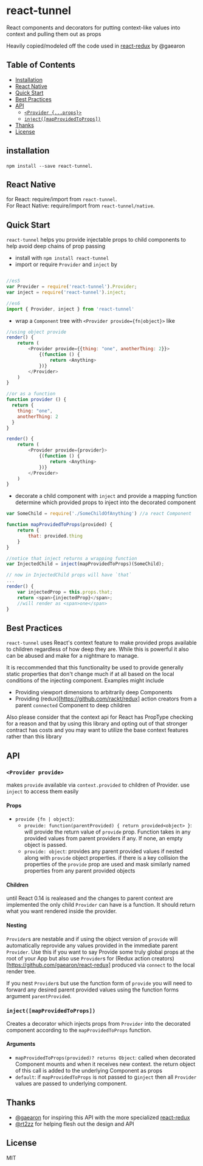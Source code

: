 # react-tunnel
React components and decorators for putting context-like values into context and pulling them out as props

Heavily copied/modeled off the code used in [react-redux](https://github.com/gaearon/react-redux/) by @gaearon 

## Table of Contents

- [Installation](#installation)
- [React Native](#react-native)
- [Quick Start](#quick-start)
- [Best Practices](#bestpractices)
- [API](#api)
  - [`<Provider {...props}>`](#provider-forwardprovided-allowoverload-propstoprovide)
  - [`inject([mapProvidedToProps])`](#injectmapprovidedtoprops)
- [Thanks](#thanks)
- [License](#license)

## installation

`npm install --save react-tunnel`.  

## React Native

for React: require/import from `react-tunnel`.  
For React Native: require/import from `react-tunnel/native`.

## Quick Start

`react-tunnel` helps you provide injectable props to child components to help avoid deep chains of prop passing

- install with `npm install react-tunnel`
- import or require `Provider` and `inject` by
```js

//es5
var Provider = require('react-tunnel').Provider;
var inject = require('react-tunnel').inject;

//es6
import { Provider, inject } from 'react-tunnel'

```

- wrap a `Component` tree with `<Provider provide={fn|object}>` like
```js
//using object provide
render() {
    return (
        <Provider provide={{thing: "one", anotherThing: 2}}>
            {(function () {
                return <Anything>
            })}
        </Provider>
    )
}

//or as a function
function provider () {
  return {
    thing: "one",
    anotherThing: 2
  }
}

render() {
    return (
        <Provider provide={provider}>
            {(function () {
                return <Anything>
            })}
        </Provider>
    )
}
```

- decorate a child component with `inject` and provide a mapping function determine which provided props to inject into the decorated component
```js
var SomeChild = require('./SomeChildOfAnything') //a react Component

function mapProvidedToProps(provided) {
    return {
        that: provided.thing
    }
}

//notice that inject returns a wrapping function
var InjectedChild = inject(mapProvidedToProps)(SomeChild); 

// now in InjectedChild props will have `that`
...
render() {
    var injectedProp = this.props.that;
    return <span>{injectedProp}</span>;
    //will render as <span>one</span>
}
```

## Best Practices

`react-tunnel` uses React's context feature to make provided props available to children regardless of how deep they are. While this is powerful it also can be abused and make for a nightmare to manage.

It is reccommended that this functionality be used to provide generally static properties that don't change much if at all based on the local conditions of the injecting component. Examples might include

- Providing viewport dimensions to arbitrarily deep Components
- Providing (redux)[https://github.com/rackt/redux] action creators from a parent `connected` Component to deep children

Also please consider that the context api for React has PropType checking for a reason and that by using this library and opting out of that stronger contract has costs and you may want to utilize the base context features rather than this library

## API

### `<Provider provide>`

makes `provide` available via `context.provided` to children of Provider. use `inject` to access them easily

#### Props

- `provide {fn | object}`:
  - `provide: function(parentProvided) { return provided<object> }`: will provide the return value of `provide` prop. Function takes in any provided values from parent providers if any. If none, an empty object is passed.
  - `provide: object`: provides any parent provided values if nested along with `provide` object properties. if there is a key collision the properties of the `provide` prop are used and mask similarly named properties from any parent provided objects

#### Children

until React 0.14 is realeased and the changes to parent context are implemented the only child `Provider` can have is a function. It should return what you want rendered inside the provider.

#### Nesting

`Provider`s are nestable and if using the object version of `provide` will automatically reprovide any values provided in the immediate parent `Provider`. Use this if you want to say Provide some truly global props at the root of your App but also use `Provider`s for (Redux action creators)[https://github.com/gaearon/react-redux] produced via `connect` to the local render tree.

If you nest `Provider`s but use the function form of `provide` you will need to forward any desired parent provided values using the function forms argument `parentProvided`.

### `inject([mapProvidedToProps])`

Creates a decorator which injects props from `Provider` into the decorated component according to the `mapProvidedToProps` function. 

#### Arguments

- `mapProvidedToProps(provided)? returns Object`: called when decorated Component mounts and when it receives new context. the return object of this call is added to the underlying Component as props
- `default`: if `mapProvidedToProps` is not passed to g`inject` then all `Provider` values are passed to underlying component.


## Thanks
- [@gaearon](https://github.com/gaearon) for inspiring this API with the more specialized [react-redux](https://github.com/gaearon/react-redux)
- [@rt2zz](https://www.github.com/rt2zz) for helping flesh out the design and API

## License

MIT



